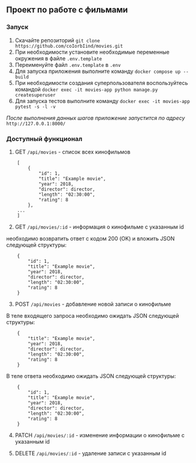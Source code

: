 ## Проект по работе с фильмами

### Запуск
1. Скачайте репозиторий `git clone https://github.com/coIorbIind/movies.git`
2. При необходимости установите необходимые переменные окружения в файле `.env.template`
3. Переименуйте файл `.env.template` в `.env`
4. Для запуска приложения выполните команду `docker compose up --build`
5. При необходимости создания суперпользователя воспользуйтесь командой
`docker exec -it movies-app python manage.py createsuperuser`
6. Для запуска тестов выполните команду
`docker exec -it movies-app pytest -s -l -v`


_После выполнения данных шагов приложение запустится по адресу_ `http://127.0.0.1:8000/`


### Доступный функционал
1. GET `/api/movies` - список всех кинофильмов

```
    [
        {
            "id": 1,
            "title": "Example movie",
            "year": 2018,
            "director": director,
            "length": "02:30:00",
            "rating": 8
        },
    ...
    ]
```

2. GET `/api/movies/:id` - информация о кинофильме с указанным id

необходимо возвратить ответ с кодом 200 (OK) и вложить JSON следующей структуры:

```
    {
        "id": 1,
        "title": "Example movie",
        "year": 2018,
        "director": director,
        "length": "02:30:00",
        "rating": 8
    }
```

3. POST `/api/movies` - добавление новой записи о кинофильме

В теле входящего запроса необходимо ожидать JSON следующей структуры:
```
    {
        "title": "Example movie",
        "year": 2018,
        "director": director,
        "length": "02:30:00",
        "rating": 8
    }
```
В теле ответа необходимо ожидать JSON следующей структуры:
```
    {
        "id": 1,
        "title": "Example movie",
        "year": 2018,
        "director": director,
        "length": "02:30:00",
        "rating": 8
    }
```

4. PATCH `/api/movies/:id` - изменение информации о кинофильме с указанным id

5. DELETE `/api/movies/:id` - удаление записи с указанным id

